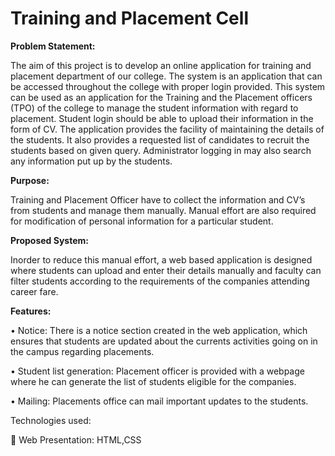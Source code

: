 # Training and Placement Cell

**Problem Statement:**

The aim of this project is to develop an online application for training and placement department of our college. The system is an application that can be accessed throughout the college with proper login provided. This system can be used as an application for the Training and the Placement officers (TPO) of the college to manage the student information with regard to placement. Student login should be able to upload their information in the form of CV. The application provides the facility of maintaining the details of the students. It also provides a requested list of candidates to recruit the students based on given query. Administrator logging in may also search any information put up by the students.

**Purpose:**

Training and Placement Officer have to collect the information and CV’s from students and manage them manually.
Manual effort are also required for modification of personal information for a particular student.

**Proposed System:**

Inorder to reduce this manual effort, a web based application is designed where students can upload and enter their details manually and faculty can filter students according to the requirements of the companies attending career fare.

**Features:**

•	Notice:
There is a notice section created in the web application, which ensures that students are updated about the currents activities going on in the campus regarding placements.

•	Student list generation:
Placement officer is provided with a webpage where he can generate the list of students eligible for the companies.

•	Mailing:
Placements office can mail important updates to the students.


Technologies used:

	Web Presentation: HTML,CSS

